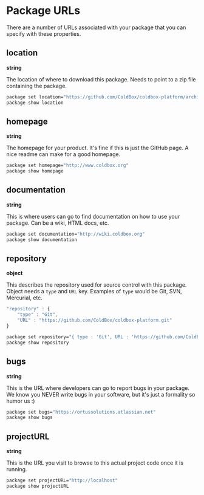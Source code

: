# Package URLs

There are a number of URLs associated with your package that you can specify with these properties.

## location

**string**

The location of where to download this package.  Needs to point to a zip file containing the package.

```bash
package set location="https://github.com/ColdBox/coldbox-platform/archive/master.zip"
package show location
```

## homepage

**string**

The homepage for your product.  It's fine if this is just the GitHub page.  A nice readme can make for a good homepage.

```bash
package set homepage="http://www.coldbox.org"
package show homepage
```

## documentation

**string**

This is where users can go to find documentation on how to use your package.  Can be a wiki, HTML docs, etc.

```bash
package set documentation="http://wiki.coldbox.org"
package show documentation
```

## repository

**object**

This describes the repository used for source control with this package.  Object needs a `type` and `URL` key.  Examples of `type` would be Git, SVN, Mercurial, etc.  

```javascript
"repository" : { 
    "type" : "Git",
    "URL" : "https://github.com/ColdBox/coldbox-platform.git"
}
```

```bash
package set repository="{ type : 'Git', URL : 'https://github.com/ColdBox/coldbox-platform.git' }"
package show repository
```

## bugs

**string**

This is the URL where developers can go to report bugs in your package.  We know you NEVER write bugs in your software, but it's just a formality so humor us :)

```bash
package set bugs="https://ortussolutions.atlassian.net"
package show bugs
```

## projectURL

**string**

This is the URL you visit to browse to this actual project code once it is running.  

```bash
package set projectURL="http://localhost"
package show projectURL
```
